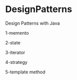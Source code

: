 # DesignPatterns
Design Patterns with Java

1-memento

2-state

3-iterator

4-strategy

5-template method